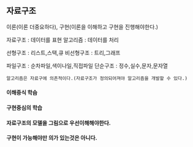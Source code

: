 ## 자료구조
이론(이론 더중요하다), 구현(이론을 이해하고 구현을 진행해야한다.)

자료구조 : 데이터를 표현
알고리즘 : 데이터를 처리

선형구조 : 리스트,스택,큐
비선형구조 : 트리,그래프

파일구조 : 순차파일,색이나일,직접파일
단순구조 : 정수,실수,문자,문자열

```
알고리즘은 자료구에 의존적이다.(자료구조가 정의되어져야 알고리즘을 개발할 수 있다.)
```
#### 이해중식 학슴
#### 구현중심의 학습
#### 자료구조의 모델을 그림으로 우선이해해야한다.
#### 구현이 가능해야만 의가 있는것은 아니다.
